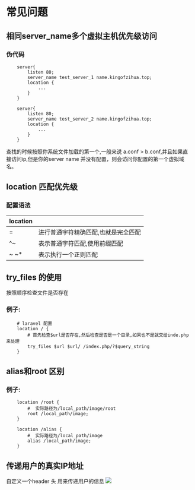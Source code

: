 # 常见问题

## 相同server\_name多个虚拟主机优先级访问

### 伪代码

```text
    server{
        listen 80;
        server_name test_server_1 name.kingofzihua.top;
        location {
            ...
        }
    }

    server{
        listen 80;
        server_name test_server_2 name.kingofzihua.top;
        location {
            ...
        }
    }
```

查找的时候按照你系统文件加载的第一个,一般来说 a.conf &gt; b.conf,并且如果直接访问ip,但是你的server name 并没有配置，则会访问你配置的第一个虚拟域名。

## location 匹配优先级

### 配置语法

| location |  |
| :--- | --- |
| = | 进行普通字符精确匹配,也就是完全匹配 |
| ^~ | 表示普通字符匹配,使用前缀匹配 |
| ~ ~\* | 表示执行一个正则匹配 |

## try\_files 的使用

按照顺序检查文件是否存在

### 例子:

```text
    # laravel 配置
    location / {
        # 首先检查$url是否存在,然后检查是否是一个目录,如果也不是就交给inde.php来处理
        try_files $url $url/ /index.php/?$query_string
    }
```

## alias和root 区别

### 例子:

```text
    location /root {
        #  实际路径为/local_path/image/root
        root /local_path/image;
    }

    location /alias {
        #  实际路径为/local_path/image
        alias /local_path/image;
    }
```

## 传递用户的真实IP地址

自定义一个header 头 用来传递用户的信息 ![](https://kingofzihua.oss-cn-shanghai.aliyuncs.com/blog/nginx/x_real_ip.png)

